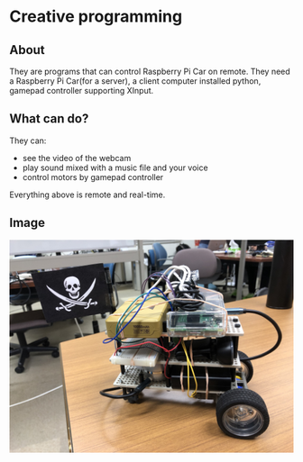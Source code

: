 # Creative programming

## About

They are programs that can control Raspberry Pi Car on remote.
They need a Raspberry Pi Car(for a server), a client computer installed python, gamepad controller supporting XInput.

## What can do?

They can:
- see the video of the webcam
- play sound mixed with a music file and your voice
- control motors by gamepad controller

Everything above is remote and real-time.

## Image

![car_image1](./images/car_image1.jpeg)